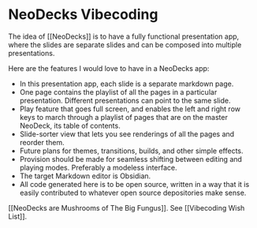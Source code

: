 # NeoDecks Vibecoding 

The idea of [[NeoDecks]] is to have a fully functional presentation app, where the slides are separate slides and can be composed into multiple presentations. 

Here are the features I would love to have in a NeoDecks app:
- In this presentation app, each slide is a separate markdown page. 
- One page contains the playlist of all the pages in a particular presentation. Different presentations can point to the same slide.
- Play feature that goes full screen, and enables the left and right row keys to march through a playlist of pages that are on the master NeoDeck, its table of contents.
- Slide-sorter view that lets you see renderings of all the pages and reorder them.
- Future plans for themes, transitions, builds, and other simple effects.
- Provision should be made for seamless shifting between editing and playing modes. Preferably a modeless interface.
- The target Markdown editor is Obsidian. 
- All code generated here is to be open source, written in a way that it is easily contributed to whatever open source depositories make sense.

[[NeoDecks are Mushrooms of The Big Fungus]]. See [[Vibecoding Wish List]]. 